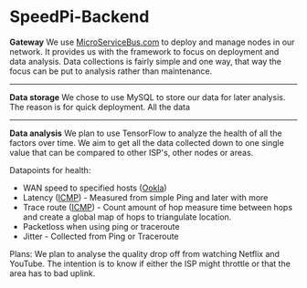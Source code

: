 SpeedPi-Backend
==============

**Gateway**
We use [MicroServiceBus.com](https://microservicebus.com) to deploy and manage nodes in our network. It provides us with the framework to focus on deployment and data analysis. Data collections is fairly simple and one way, that way the focus can be put to analysis rather than maintenance.


----------


**Data storage**
We chose to use MySQL to store our data for later analysis. The reason is for quick deployment. All the data 


----------


**Data analysis**
We plan to use TensorFlow to analyze the health of all the factors over time. We aim to get all the data collected down to one single value that can be compared to other ISP's, other nodes or areas.

Datapoints for health:

 - WAN speed to specified hosts ([Ookla](http://www.speedtest.net/sv/))
 - Latency ([ICMP](https://en.wikipedia.org/wiki/Internet_Control_Message_Protocol)) - Measured from simple Ping and later with more 
 - Trace route ([ICMP](https://en.wikipedia.org/wiki/Internet_Control_Message_Protocol)) - Count amount of hop measure time between hops and create a global map of hops to triangulate location.
 - Packetloss when using ping or traceroute
 - Jitter - Collected from Ping or Traceroute

Plans:
We plan to analyse the quality drop off from watching Netflix and YouTube. The intention is to know if either the ISP might throttle or that the area has to bad uplink.